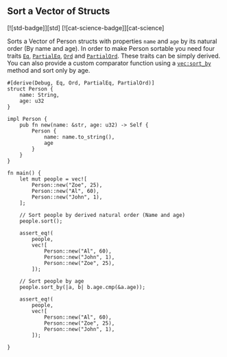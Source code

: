 ## Sort a Vector of Structs

[![std-badge]][std] [![cat-science-badge]][cat-science]

Sorts a Vector of Person structs with properties `name` and `age` by its natural
order (By name and age). In order to make Person sortable you need four traits [`Eq`],
[`PartialEq`], [`Ord`] and [`PartialOrd`]. These traits can be simply derived.
You can also provide a custom comparator function using a [`vec:sort_by`] method and sort only by age.

```rust,edition2024
#[derive(Debug, Eq, Ord, PartialEq, PartialOrd)]
struct Person {
    name: String,
    age: u32
}

impl Person {
    pub fn new(name: &str, age: u32) -> Self {
        Person {
            name: name.to_string(),
            age
        }
    }
}

fn main() {
    let mut people = vec![
        Person::new("Zoe", 25),
        Person::new("Al", 60),
        Person::new("John", 1),
    ];

    // Sort people by derived natural order (Name and age)
    people.sort();

    assert_eq!(
        people,
        vec![
            Person::new("Al", 60),
            Person::new("John", 1),
            Person::new("Zoe", 25),
        ]);

    // Sort people by age
    people.sort_by(|a, b| b.age.cmp(&a.age));

    assert_eq!(
        people,
        vec![
            Person::new("Al", 60),
            Person::new("Zoe", 25),
            Person::new("John", 1),
        ]);

}

```

[`Eq`]: https://doc.rust-lang.org/std/cmp/trait.Eq.html 
[`PartialEq`]: https://doc.rust-lang.org/std/cmp/trait.PartialEq.html
[`Ord`]: https://doc.rust-lang.org/std/cmp/trait.Ord.html
[`PartialOrd`]: https://doc.rust-lang.org/std/cmp/trait.PartialOrd.html
[`vec:sort_by`]: https://doc.rust-lang.org/std/vec/struct.Vec.html#method.sort_by
